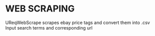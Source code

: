 # WEB SCRAPING  

UReqWebScrape scrapes ebay price tags and convert them into .csv  
Input search terms and corresponding url